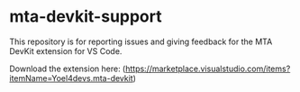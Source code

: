 # mta-devkit-support
This repository is for reporting issues and giving feedback for the MTA DevKit extension for VS Code.

Download the extension here:  (https://marketplace.visualstudio.com/items?itemName=Yoel4devs.mta-devkit)

